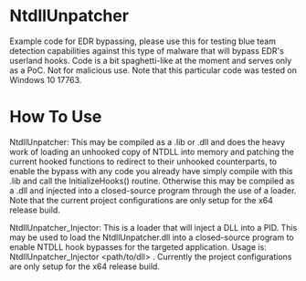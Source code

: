 # NtdllUnpatcher
Example code for EDR bypassing, please use this for testing blue team detection capabilities against this type of malware that will bypass EDR's userland hooks. Code is a bit spaghetti-like at the moment and serves only as a PoC. Not for malicious use.
Note that this particular code was tested on Windows 10 17763.

# How To Use
NtdllUnpatcher: This may be compiled as a .lib or .dll and does the heavy work of loading an unhooked copy of NTDLL into memory and patching the current hooked functions to redirect to their unhooked counterparts, to enable the bypass with any code you already have simply compile with this .lib and call the InitializeHooks() routine. Otherwise this may be compiled as a .dll and injected into a closed-source program through the use of a loader. Note that the current project configurations are only setup for the x64 release build.

NtdllUnpatcher_Injector: This is a loader that will inject a DLL into a PID. This may be used to load the NtdllUnpatcher.dll into a closed-source program to enable NTDLL hook bypasses for the targeted application. Usage is: NtdllUnpatcher_Injector <path/to/dll> <pid>. Currently the project configurations are only setup for the x64 release build.
  


